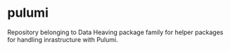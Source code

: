 # pulumi
Repository belonging to Data Heaving package family for helper packages for handling inrastructure with Pulumi.
